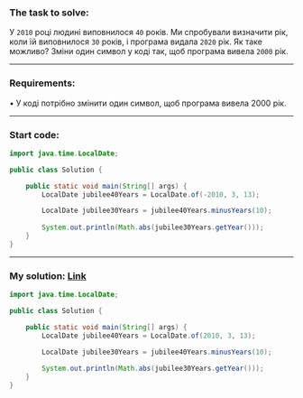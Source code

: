 ### **The task to solve:**  

У `2010` році людині виповнилося `40` років. Ми спробували визначити рік, коли їй виповнилося `30` років, і програма видала `2020` рік. Як таке можливо? Зміни один символ у коді так, щоб програма вивела `2000` рік.

---

### **Requirements:**  

• У коді потрібно змінити один символ, щоб програма вивела 2000 рік.

---

### **Start code:**  

```java
import java.time.LocalDate;

public class Solution {

    public static void main(String[] args) {
        LocalDate jubilee40Years = LocalDate.of(-2010, 3, 13);

        LocalDate jubilee30Years = jubilee40Years.minusYears(10);
                          
        System.out.println(Math.abs(jubilee30Years.getYear()));
    }
}
```

---

### **My solution: [Link](./src/Solution.java)**  

```java
import java.time.LocalDate;

public class Solution {

    public static void main(String[] args) {
        LocalDate jubilee40Years = LocalDate.of(2010, 3, 13);

        LocalDate jubilee30Years = jubilee40Years.minusYears(10);
                          
        System.out.println(Math.abs(jubilee30Years.getYear()));
    }
}
```
